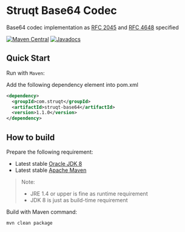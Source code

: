 # Struqt Base64 Codec

Base64 codec implementation as [RFC 2045](https://tools.ietf.org/html/rfc2045#section-6.8) and [RFC 4648](https://tools.ietf.org/html/rfc4648) specified

[![Maven Central](https://img.shields.io/maven-central/v/com.struqt/struqt-base64.svg)](https://maven-badges.herokuapp.com/maven-central/com.struqt/struqt-base64)
[![Javadocs](https://javadoc.io/badge/com.struqt/struqt-base64.svg?color=yellow)](https://javadoc.io/doc/com.struqt/struqt-base64)

Quick Start
-----------

Run with `Maven`:

Add the following dependency element into pom.xml

```xml
<dependency>
  <groupId>com.struqt</groupId>
  <artifactId>struqt-base64</artifactId>
  <version>1.1.0</version>
</dependency>
```


How to build
------------

Prepare the following requirement:
* Latest stable [Oracle JDK 8](http://www.oracle.com/technetwork/java/)
* Latest stable [Apache Maven](http://maven.apache.org/)

> Note:
> * JRE 1.4 or upper is fine as runtime requirement
> * JDK 8 is just as build-time requirement

Build with Maven command:

```Bash
mvn clean package
```
